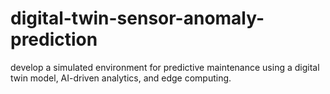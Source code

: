 # digital-twin-sensor-anomaly-prediction
develop a simulated environment for predictive maintenance using a digital twin model, AI-driven analytics, and edge computing.
